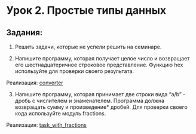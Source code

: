 # Урок 2. Простые типы данных

## Задания:

1. Решить задачи, которые не успели решить на семинаре.

2. Напишите программу, которая получает целое число и возвращает его шестнадцатеричное строковое представление. Функцию hex используйте для проверки своего результата.

Реализация:
[converter](https://github.com/MikhailAkulov/intoTheDepthsOfPython/blob/main/pythonHomeWork_2/converter.py)

3. Напишите программу, которая принимает две строки вида “a/b” - дробь с числителем и знаменателем. Программа должна возвращать сумму и произведение* дробей. Для проверки своего кода используйте модуль fractions.

Реализация:
[task_with_fractions](https://github.com/MikhailAkulov/intoTheDepthsOfPython/blob/main/pythonHomeWork_2/task_with_fractions.py)